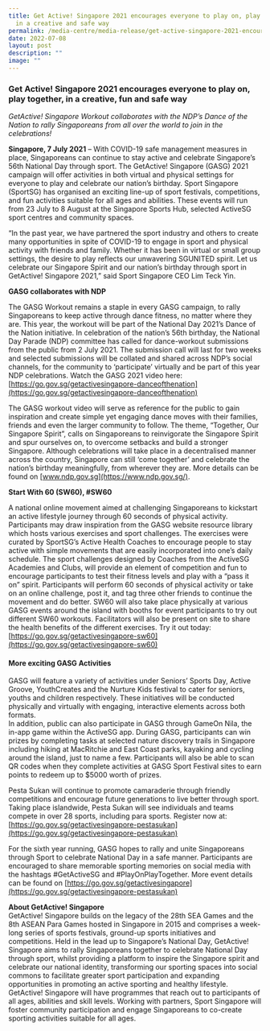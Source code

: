 ```yaml
---
title: Get Active! Singapore 2021 encourages everyone to play on, play together,
  in a creative and safe way
permalink: /media-centre/media-release/get-active-singapore-2021-encourages-everyone-to-play-on-play-together/
date: 2022-07-08
layout: post
description: ""
image: ""
---
```

### **Get Active! Singapore 2021 encourages everyone to play on, play together, in a creative, fun and safe way**

_GetActive! Singapore Workout collaborates with the NDP’s Dance of the Nation to rally Singaporeans from all over the world to join in the celebrations!_

**Singapore, 7 July 2021** – With COVID-19 safe management measures in place, Singaporeans can continue to stay active and celebrate Singapore’s 56th National Day through sport. The GetActive! Singapore (GASG) 2021 campaign will offer activities in both virtual and physical settings for everyone to play and celebrate our nation’s birthday. Sport Singapore (SportSG) has organised an exciting line-up of sport festivals, competitions, and fun activities suitable for all ages and abilities. These events will run from 23 July to 8 August at the Singapore Sports Hub, selected ActiveSG sport centres and community spaces.

“In the past year, we have partnered the sport industry and others to create many opportunities in spite of COVID-19 to engage in sport and physical activity with friends and family. Whether it has been in virtual or small group settings, the desire to play reflects our unwavering SGUNITED spirit. Let us celebrate our Singapore Spirit and our nation’s birthday through sport in GetActive! Singapore 2021,” said Sport Singapore CEO Lim Teck Yin.

**GASG collaborates with NDP**

The GASG Workout remains a staple in every GASG campaign, to rally Singaporeans to keep active through dance fitness, no matter where they are. This year, the workout will be part of the National Day 2021’s Dance of the Nation initiative. In celebration of the nation’s 56th birthday, the National Day Parade (NDP) committee has called for dance-workout submissions from the public from 2 July 2021. The submission call will last for two weeks and selected submissions will be collated and shared across NDP’s social channels, for the community to ‘participate’ virtually and be part of this year NDP celebrations. Watch the GASG 2021 video here: [https://go.gov.sg/getactivesingapore-danceofthenation](https://go.gov.sg/getactivesingapore-danceofthenation)

The GASG workout video will serve as reference for the public to gain inspiration and create simple yet engaging dance moves with their families, friends and even the larger community to follow. The theme, “Together, Our Singapore Spirit”, calls on Singaporeans to reinvigorate the Singapore Spirit and spur ourselves on, to overcome setbacks and build a stronger Singapore. Although celebrations will take place in a decentralised manner across the country, Singapore can still ‘come together’ and celebrate the nation’s birthday meaningfully, from wherever they are. More details can be found on [www.ndp.gov.sg](https://www.ndp.gov.sg/).

**Start With 60 (SW60), #SW60**

A national online movement aimed at challenging Singaporeans to kickstart an active lifestyle journey through 60 seconds of physical activity. Participants may draw inspiration from the GASG website resource library which hosts various exercises and sport challenges. The exercises were curated by SportSG’s Active Health Coaches to encourage people to stay active with simple movements that are easily incorporated into one’s daily schedule. The sport challenges designed by Coaches from the ActiveSG Academies and Clubs, will provide an element of competition and fun to encourage participants to test their fitness levels and play with a “pass it on” spirit. Participants will perform 60 seconds of physical activity or take on an online challenge, post it, and tag three other friends to continue the movement and do better. SW60 will also take place physically at various GASG events around the island with booths for event participants to try out different SW60 workouts. Facilitators will also be present on site to share the health benefits of the different exercises. Try it out today: [https://go.gov.sg/getactivesingapore-sw60](https://go.gov.sg/getactivesingapore-sw60)

#### **More exciting GASG Activities**
GASG will feature a variety of activities under Seniors’ Sports Day, Active Groove, YouthCreates and the Nurture Kids festival to cater for seniors, youths and children respectively. These initiatives will be conducted physically and virtually with engaging, interactive elements across both formats.  
In addition, public can also participate in GASG through GameOn Nila, the in-app game within the ActiveSG app. During GASG, participants can win prizes by completing tasks at selected nature discovery trails in Singapore including hiking at MacRitchie and East Coast parks, kayaking and cycling around the island, just to name a few. Participants will also be able to scan QR codes when they complete activities at GASG Sport Festival sites to earn points to redeem up to $5000 worth of prizes.

Pesta Sukan will continue to promote camaraderie through friendly competitions and encourage future generations to live better through sport. Taking place islandwide, Pesta Sukan will see individuals and teams compete in over 28 sports, including para sports. Register now at: [https://go.gov.sg/getactivesingapore-pestasukan](https://go.gov.sg/getactivesingapore-pestasukan)

For the sixth year running, GASG hopes to rally and unite Singaporeans through Sport to celebrate National Day in a safe manner. Participants are encouraged to share memorable sporting memories on social media with the hashtags #GetActiveSG and #PlayOnPlayTogether. More event details can be found on [https://go.gov.sg/getactivesingapore](https://go.gov.sg/getactivesingapore-pestasukan)

**About GetActive! Singapore**
<br>
GetActive! Singapore builds on the legacy of the 28th SEA Games and the 8th ASEAN Para Games hosted in Singapore in 2015 and comprises a week-long series of sports festivals, ground-up sports initiatives and competitions. Held in the lead up to Singapore’s National Day, GetActive! Singapore aims to rally Singaporeans together to celebrate National Day through sport, whilst providing a platform to inspire the Singapore spirit and celebrate our national identity, transforming our sporting spaces into social commons to facilitate greater sport participation and expanding opportunities in promoting an active sporting and healthy lifestyle. GetActive! Singapore will have programmes that reach out to participants of all ages, abilities and skill levels. Working with partners, Sport Singapore will foster community participation and engage Singaporeans to co-create sporting activities suitable for all ages.